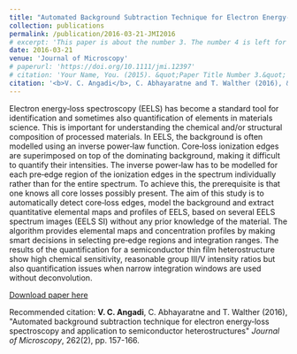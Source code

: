 ```yaml
---
title: "Automated Background Subtraction Technique for Electron Energy‐loss Spectroscopy and Application to Semiconductor Heterostructures"
collection: publications
permalink: /publication/2016-03-21-JMI2016
# excerpt: 'This paper is about the number 3. The number 4 is left for future work.'
date: 2016-03-21
venue: 'Journal of Microscopy'
# paperurl: 'https://doi.org/10.1111/jmi.12397'
# citation: 'Your Name, You. (2015). &quot;Paper Title Number 3.&quot; <i>Journal 1</i>. 1(3).'
citation: '<b>V. C. Angadi</b>, C. Abhayaratne and T. Walther (2016), &quot;Automated background subtraction technique for electron energy‐loss spectroscopy and application to semiconductor heterostructures&quot; <i>Journal of Microscopy</i>, 262(2), pp. 157-166.'
---
```

Electron energy‐loss spectroscopy (EELS) has become a standard tool for identification and sometimes also quantification of elements in materials science. This is important for understanding the chemical and/or structural composition of processed materials. In EELS, the background is often modelled using an inverse power‐law function. Core‐loss ionization edges are superimposed on top of the dominating background, making it difficult to quantify their intensities. The inverse power‐law has to be modelled for each pre‐edge region of the ionization edges in the spectrum individually rather than for the entire spectrum. To achieve this, the prerequisite is that one knows all core losses possibly present. The aim of this study is to automatically detect core‐loss edges, model the background and extract quantitative elemental maps and profiles of EELS, based on several EELS spectrum images (EELS SI) without any prior knowledge of the material. The algorithm provides elemental maps and concentration profiles by making smart decisions in selecting pre‐edge regions and integration ranges. The results of the quantification for a semiconductor thin film heterostructure show high chemical sensitivity, reasonable group III/V intensity ratios but also quantification issues when narrow integration windows are used without deconvolution.

[Download paper here](https://doi.org/10.1111/jmi.12397)

Recommended citation: <b>V. C. Angadi</b>, C. Abhayaratne and T. Walther (2016), &quot;Automated background subtraction technique for electron energy‐loss spectroscopy and application to semiconductor heterostructures&quot; <i>Journal of Microscopy</i>, 262(2), pp. 157-166.

